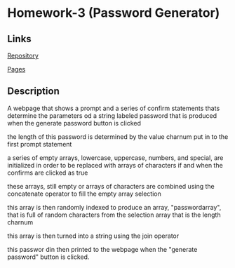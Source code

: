 # Homework-3 (Password Generator)
## Links

[Repository](https://github.com/Aladd616/Password-Generator-ALL)

[Pages]( https://aladd616.github.io/Password-Generator-ALL/)

## Description

A webpage that shows a prompt and a series of confirm statements thats determine the parameters od a string labeled password that is produced when the generate password button is clicked

the length of this password is determined by the value charnum put in to the first prompt statement

a series of empty arrays, lowercase, uppercase, numbers, and special, are initialized in order to be replaced with arrays of characters if and when the confirms are clicked as true

these arrays, still empty or arrays of characters are combined using the concatenate operator to fill the empty array selection

this array is then randomly indexed to produce an array, "passwordarray", that is full of random characters from the selection array that is the length charnum

this array is then turned into a string using the join operator

this passwor din then printed to the webpage when the "generate password" button is clicked.